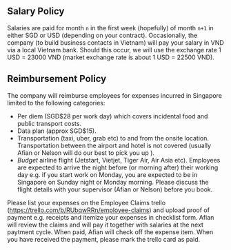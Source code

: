 ## Salary Policy
Salaries are paid for month `n` in the first week (hopefully) of month `n+1` in either SGD or USD (depending on your contract). Occasionally, the company (to build business contacts in Vietnam) will pay your salary in VND via a local Vietnam bank. Should this occur, we will use the exchange rate 1 USD = 23000 VND (market exchange rate is about 1 USD = 22500 VND).

## Reimbursement Policy
The company will reimburse employees for expenses incurred in Singapore limited to the following categories:
- Per diem (SGD$28 per work day) which covers incidental food and public transport costs.
- Data plan (approx SGD$15).
- Transportation (taxi, uber, grab etc) to and from the onsite location. Transportation between the airport and hotel is not covered (usually Afian or Nelson will do our best to pick you up ).
- *Budget* airline flight (Jetstart, Vietjet, Tiger Air, Air Asia etc). Employees are expected to arrive the night before (or morning after) their working day e.g. if you start work on Monday, you are expected to be in Singapore on Sunday night or Monday morning. Please discuss the flight details with your supervisor (Afian or Nelson) before you book.

Please list your expenses on the Employee Claims trello (https://trello.com/b/RUbqwRRn/employee-claims) and upload proof of payment e.g. receipts and itemize your expenses in checklist form. Afian will review the claims and will pay it together with salaries at the next paytment cycle. When paid, Afian will check off the expense item. When you have received the payment, please mark the trello card as paid.

